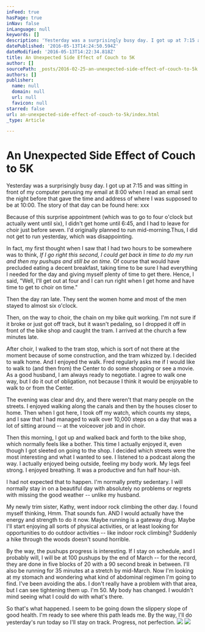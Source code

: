 ```yaml
---
inFeed: true
hasPage: true
inNav: false
inLanguage: null
keywords: []
description: 'Yesterday was a surprisingly busy day. I got up at 7:15 and was sitting in front of my computer perusing my email at 8:00 when I read an email sent the night before that gave the time and address of where I was supposed to be at 10:00. The story of that day can be found here: xxx'
datePublished: '2016-05-13T14:24:50.594Z'
dateModified: '2016-05-13T14:22:34.818Z'
title: An Unexpected Side Effect of Couch to 5K
author: []
sourcePath: _posts/2016-02-25-an-unexpected-side-effect-of-couch-to-5k.md
authors: []
publisher:
  name: null
  domain: null
  url: null
  favicon: null
starred: false
url: an-unexpected-side-effect-of-couch-to-5k/index.html
_type: Article

---
```

# An Unexpected Side Effect of Couch to 5K

Yesterday was a surprisingly busy day. I got up at 7:15 and was sitting in front of my computer perusing my email at 8:00 when I read an email sent the night before that gave the time and address of where I was supposed to be at 10:00\. The story of that day can be found here: xxx

Because of this surprise appointment (which was to go to four o'clock but actually went until six), I didn't get home until 6:45, and I had to leave for choir just before seven. I'd originally planned to run mid-morning.Thus, I did not get to run yesterday, which was disappointing. 

In fact, my first thought when I saw that I had two hours to be somewhere was to think, _If I go right this second, I could get back in time to do my run and then my pushups and still be on time._ Of course that would have precluded eating a decent breakfast, taking time to be sure I had everything I needed for the day and giving myself plenty of time to get there. Hence, I said, "Well, I'll get out at four and I can run right when I get home and have time to get to choir on time." 

Then the day ran late. They sent the women home and most of the men stayed to almost six o'clock.

Then, on the way to choir, the chain on my bike quit working. I'm not sure if it broke or just got off track, but it wasn't pedaling, so I dropped it off in front of the bike shop and caught the tram. I arrived at the church a few minutes late.

After choir, I walked to the tram stop, which is sort of not there at the moment because of some construction, and the tram whizzed by. I decided to walk home. And I enjoyed the walk. Fred regularly asks me if I would like to walk to (and then from) the Center to do some shopping or see a movie. As a good husband, I am always ready to negotiate. I agree to walk one way, but I do it out of obligation, not because I think it would be enjoyable to walk to or from the Center.

The evening was clear and dry, and there weren't that many people on the streets. I enjoyed walking along the canals and then by the houses closer to home. Then when I got here, I took off my watch, which counts my steps, and I saw that I had managed to walk over 10,000 steps on a day that was a lot of sitting around -- at the voiceover job and in choir. 

Then this morning, I got up and walked back and forth to the bike shop, which normally feels like a bother. This time I actually enjoyed it, even though I got sleeted on going to the shop. I decided which streets were the most interesting and what I wanted to see. I listened to a podcast along the way. I actually enjoyed being outside, feeling my body work. My legs feel strong. I enjoyed breathing. It was a productive and fun half hour-ish.

I had not expected that to happen. I'm normally pretty sedentary. I will normally stay in on a beautiful day with absolutely no problems or regrets with missing the good weather -- unlike my husband.

My newly trim sister, Kathy, went indoor rock climbing the other day. I found myself thinking, Hmm. That sounds fun. AND I would actually have the energy and strength to do it now. Maybe running is a gateway drug. Maybe I'll start enjoying all sorts of physical activities, or at least looking for opportunities to do outdoor activities -- like indoor rock climbing? Suddenly a hike through the woods doesn't sound horrible. 

By the way, the pushups progress is interesting. If I stay on schedule, and I probably will, I will be at 100 pushups by the end of March -- for the record, they are done in five blocks of 20 with a 90 second break in between. I'll also be running for 35 minutes at a stretch by mid-March. Now I'm looking at my stomach and wondering what kind of abdominal regimen I'm going to find. I've been avoiding the abs. I don't really have a problem with that area, but I can see tightening them up. I'm 50\. My body has changed. I wouldn't mind seeing what I could do with what's there.

So that's what happened. I seem to be going down the slippery slope of good health. I'm ready to see where this path leads me. By the way, I'll do yesterday's run today so I'll stay on track. Progress, not perfection.
![](https://the-grid-user-content.s3-us-west-2.amazonaws.com/e2357b97-85ff-44a1-93a4-1fa9e639ccd9.jpg)
![](https://the-grid-user-content.s3-us-west-2.amazonaws.com/268a73f9-050c-4b16-9fd6-7291b9403938.jpg)